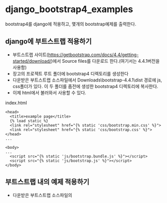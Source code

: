 # django_bootstrap4_examples
bootstrap4를 django에 적용하고, 몇개의 bootstrap예제를 출력한다.


## django에 부트스트랩 적용하기
* 부트스트랩 사이트(https://getbootstrap.com/docs/4.4/getting-started/download/)에서 Source files를 다운로드 한다.(여기서는 4.4.1버전을 사용함)
* 장고의 프로젝트 루트 폴더에 bootstrap4 디렉토리를 생성한다
* 다운받은 부트스트랩 소스파일에서 Downloads\bootstrap-4.4.1\dist 경로에 js, css폴더가 있다. 이 두 폴더를 좀전에 생성한 bootstrap4 디렉토리에 복사한다.
* 이제 html에서 불러와서 사용할 수 있다.  


index.html
~~~
<head>
  <title>example page</title>
  {% load static %}
  <link rel="stylesheet" href="{% static 'css/bootstrap.min.css' %}">
  <link rel="stylesheet" href="{% static 'css/bootstrap.css' %}">
</head>
...

<body>
...
  <script src="{% static 'js/bootstrap.bundle.js' %}"></script>
  <script src="{% static 'js/bootstrap.js' %}"></script>
</body>
~~~

## 부트스트랩 내의 예제 적용하기
* 다운받은 부트스트랩 소스파일의 
